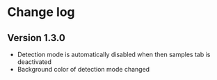 # Change log

## Version 1.3.0

* Detection mode is automatically disabled when then samples tab is deactivated
* Background color of detection mode changed